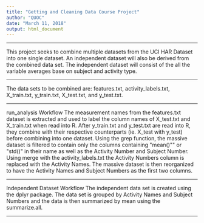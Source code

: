 ```yaml
---
title: "Getting and Cleaning Data Course Project"
author: "QUOC"
date: "March 11, 2018"
output: html_document
---
```

__________________________________________________________
This project seeks to combine multiple datasets from the UCI HAR Dataset into one single dataset. An independent dataset will also be derived from the combined data set. The independent dataset will consist of the all the variable averages base on subject and activity type. 
__________________________________________________________
The data sets to be combined are: 
features.txt, activity_labels.txt, X_train.txt, y_train.txt, X_test.txt, and y_test.txt. 
__________________________________________________________
run_analysis Workflow
The measurement names from the features.txt dataset is extracted and used to label the column names of X_test.txt and X_train.txt when read into R. 
After y_train.txt and y_test.txt are read into R, they combine with their respective counterparts (ie. X_test with y_test) before combining into one dataset.
Using the grep function, the massive dataset is filtered to contain only the columns containing "mean()"" or "std()" in their name as well as the Activity Number and Subject Number.
Using merge with the activity_labels.txt the Activity Numbers column is replaced with the Activity Names.
The massive dataset is then reorganized to have the Activity Names and Subject Numbers as the first two columns. 
__________________________________________________________
Independent Dataset Workflow
The independent data set is created using the dplyr package. The data set is grouped by Activity Names and Subject Numbers and the data is then summarized by mean using the summarize.all.  
__________________________________________________________